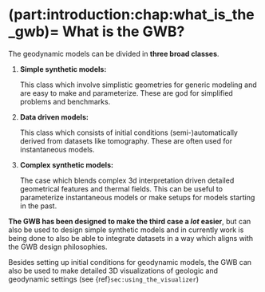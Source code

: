 (part:introduction:chap:what_is_the_gwb)=
What is the GWB?
================

The geodynamic models can be divided in **three broad classes**. 

1. **Simple synthetic models:**

   This class which involve simplistic geometries for generic modeling and are easy to make and parameterize. These are god for simplified problems and benchmarks.
2. **Data driven models:**

   This class which consists of initial conditions (semi-)automatically derived from datasets like tomography.  These are often used for instantaneous models. 
3. **Complex synthetic models:**

   The case which blends complex 3d interpretation driven detailed geometrical features and thermal fields. This can be useful to parameterize instantaneous models or make setups for models starting in the past.

**The GWB has been designed to make the third case a *lot* easier**, but can also be used to design simple synthetic models and in currently work is being done to also be able to integrate datasets in a way which aligns with the GWB design philosophies.

Besides setting up initial conditions for geodynamic models, the GWB can also be used to make detailed 3D visualizations of geologic and geodynamic settings (see {ref}`sec:using_the_visualizer`)
